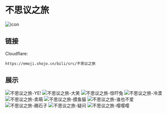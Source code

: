 # 不思议之旅
![icon](https://emoji.shojo.cn/bili/src/不思议之旅/icon.png)
## 链接
Cloudflare:
```
https://emoji.shojo.cn/bili/src/不思议之旅
```
## 展示
![不思议之旅-YE!](https://emoji.shojo.cn/bili/src/不思议之旅/不思议之旅-YE!.png)
![不思议之旅-大笑](https://emoji.shojo.cn/bili/src/不思议之旅/不思议之旅-大笑.png)
![不思议之旅-惊吓兔](https://emoji.shojo.cn/bili/src/不思议之旅/不思议之旅-惊吓兔.png)
![不思议之旅-冷漠](https://emoji.shojo.cn/bili/src/不思议之旅/不思议之旅-冷漠.png)
![不思议之旅-卖萌](https://emoji.shojo.cn/bili/src/不思议之旅/不思议之旅-卖萌.png)
![不思议之旅-摸鱼猫](https://emoji.shojo.cn/bili/src/不思议之旅/不思议之旅-摸鱼猫.png)
![不思议之旅-谁也不爱](https://emoji.shojo.cn/bili/src/不思议之旅/不思议之旅-谁也不爱.png)
![不思议之旅-踢石子](https://emoji.shojo.cn/bili/src/不思议之旅/不思议之旅-踢石子.png)
![不思议之旅-疑问](https://emoji.shojo.cn/bili/src/不思议之旅/不思议之旅-疑问.png)
![不思议之旅-嘤嘤嘤](https://emoji.shojo.cn/bili/src/不思议之旅/不思议之旅-嘤嘤嘤.png)
